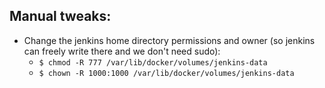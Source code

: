 ## Manual tweaks:

* Change the jenkins home directory permissions and owner (so jenkins can freely write there and we don't need sudo):
    - `$ chmod -R 777 /var/lib/docker/volumes/jenkins-data`
    - `$ chown -R 1000:1000 /var/lib/docker/volumes/jenkins-data`
<!-- * Change the npm packages folder permissions so npm doesn't complain when jenkins is installing packages:
    - `$ chmod -R 777 /usr/lib/node_modules`
 -->
